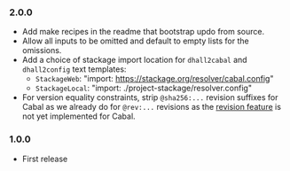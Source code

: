 ### 2.0.0
* Add make recipes in the readme that bootstrap updo from source.
* Allow all inputs to be omitted and default to empty lists for the omissions.
* Add a choice of stackage import location for `dhall2cabal` and `dhall2config`
  text templates:
    - `StackageWeb`: "import: https://stackage.org/resolver/cabal.config"
    - `StackageLocal`: "import: ./project-stackage/resolver.config"
* For version equality constraints, strip `@sha256:...` revision suffixes for
  Cabal as we already do for `@rev:...` revisions as the [revision
  feature](https://github.com/haskell/cabal/issues/7833) is not yet implemented
  for Cabal.

### 1.0.0
* First release